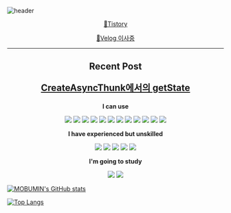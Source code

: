 ![header](https://capsule-render.vercel.app/api?type=Shark&color=auto&height=300&section=header&text=MOBUMIN%20GIT&fontSize=90)

[<p align="center">🌱Tistory</p>](https://kiju23.tistory.com/)
[<p align="center">🌱Velog 이사중</p>](https://velog.io/@wynter_kim)

----
**<p align="center">Recent Post</p>**
[<p align="center">CreateAsyncThunk에서의 getState</p>](https://velog.io/@wynter_kim/Redux-CreateAsyncThunk%EC%97%90%EC%84%9C-getState%EB%A1%9C-Store-%EC%A0%91%EA%B7%BC%ED%95%98%EA%B8%B0)
----

**<p align="center">I can use</p>**
<p align="center">
  <img src="https://img.shields.io/badge/React-61DAFB?style=flat-square&logo=React&logoColor=white"/></a>
  <img src="https://img.shields.io/badge/ReactNative-61DAFB?style=flat-square&logo=React&logoColor=white"/></a>
  <img src="https://img.shields.io/badge/HTML5-E34F26?style=flat-square&logo=HTML5&logoColor=white"/></a>
  <img src="https://img.shields.io/badge/CSS3-1572B6?style=flat-square&logo=CSS3&logoColor=white"/></a>
  <img src="https://img.shields.io/badge/Node.js-339933?style=flat-square&logo=Node.js&logoColor=white"/></a>
  <img src="https://img.shields.io/badge/MongoDB-47A248?style=flat-square&logo=MongoDB&logoColor=white"/></a>
  <img src="https://img.shields.io/badge/GitHub-181717?style=flat-square&logo=GitHub&logoColor=white"/></a>
  <img src="https://img.shields.io/badge/Jekyll-CC0000?style=flat-square&logo=Jekyll&logoColor=white"/></a>
  <img src="https://img.shields.io/badge/Heroku-430098?style=flat-square&logo=Heroku&logoColor=white"/></a>
  <img src="https://img.shields.io/badge/Vercel-000000?style=flat-square&logo=Vercel&logoColor=white"/></a>
  <img src="https://img.shields.io/badge/Photoshop-31A8FF?style=flat-square&logo=AdobePhotoshop&logoColor=white"/></a>
  <img src="https://img.shields.io/badge/Figma-F24E1E?style=flat-square&logo=Figma&logoColor=white"/></a>
</p>
  
**<p align="center">I have experienced but unskilled</p>**
<p align="center">
  <img src="https://img.shields.io/badge/Python-3766AB?style=flat-square&logo=Python&logoColor=white"/></a>
  <img src="https://img.shields.io/badge/Java-007396?style=flat-square&logo=Java&logoColor=white"/></a>
  <img src="https://img.shields.io/badge/Oracle-F80000?style=flat-square&logo=Oracle&logoColor=white"/></a>
  <img src="https://img.shields.io/badge/TypeScript-3178C6?style=flat-square&logo=TypeScript&logoColor=white"/></a>
  <img src="https://img.shields.io/badge/Redux-764ABC?style=flat-square&logo=Redux&logoColor=white"/></a>
</p>
  
**<p align="center">I'm going to study</p>**
<p align="center">
  <img src="https://img.shields.io/badge/Vue.js-4FC08D?style=flat-square&logo=Vue.js&logoColor=white"/></a>
  <img src="https://img.shields.io/badge/AngularJS-E23237?style=flat-square&logo=AngularJS&logoColor=white"/></a>
</p>

[![MOBUMIN's GitHub stats](https://github-readme-stats.vercel.app/api?username=MOBUMIN)](https://github.com/anuraghazra/github-readme-stats)

[![Top Langs](https://github-readme-stats.vercel.app/api/top-langs/?username=MOBUMIN&layout=compact)](https://github.com/anuraghazra/github-readme-stats)
